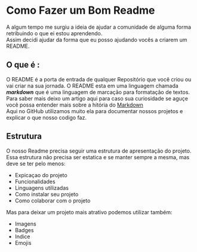 # Como Fazer um Bom Readme 
A algum tempo me surgiu a ideia de ajudar a comunidade de alguma forma retribuindo o que ei estou aprendendo.  
Assim decidi ajudar da forma que eu posso ajudando vocês a criarem um README.

## O que é :  
O README é a porta de entrada de qualquer Repositório que você criou ou vai criar na sua jornada. O README esta em uma linguagem chamada **_markdown_** que é uma linguagem de marcação para formatação de textos. Para saber mais deixo um artigo aqui para caso sua curiosidade se aguçe você possa entender mais sobre a hitória do [Markdown](https://pt.wikipedia.org/wiki/Markdown)  
Aqui no GitHub utilizamos muito ela para documentar nossos projetos e explicar o que nosso codigo faz.

## Estrutura
O nosso Readme precisa seguir uma estrutura de apresentação do projeto. Essa estrutura não precisa ser estatica e se manter sempre a mesma, mas deve se ter pelo menos:
* Expicaçao do projeto
* Funcionalidades
* Linguagens utilizadas
* Como instalar seu projeto
* Como colaborar com o projeto
  
Mas para deixar um projeto mais atrativo podemos utilizar também:
* Imagens
* Badges
* Indice
* Emojis










